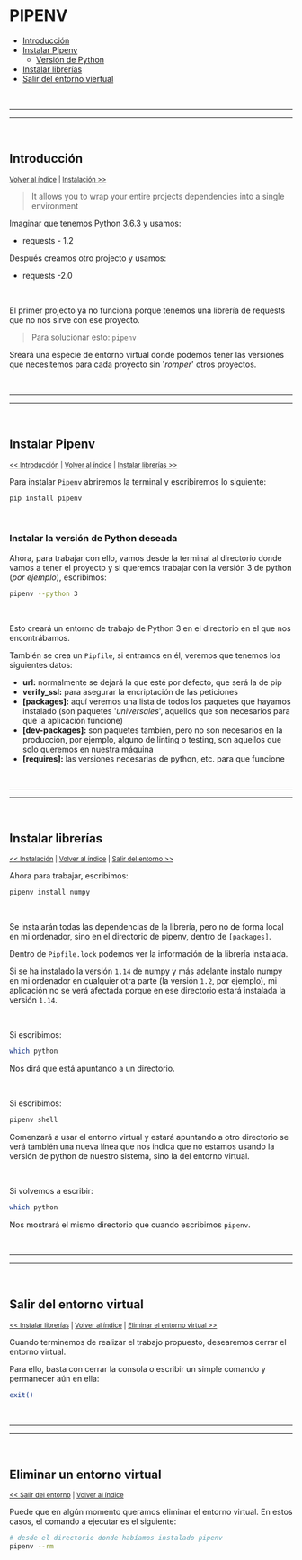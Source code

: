 # PIPENV

<div id="indice"></div>

* [Introducción](#introducción)
* [Instalar Pipenv](#instalar-pipenv)
    * [Versión de Python](#instalar-la-versión-de-python-deseada)
* [Instalar librerías](#instalar-librerías)
* [Salir del entorno viertual](#salir-del-entorno-virtual)


<br><hr>
<hr><br>


## Introducción

<sub>[Volver al índice](#indice) | [Instalación >>](#instalar-pipenv)</sub>

> It allows you to wrap your entire projects dependencies into a single environment

Imaginar que tenemos Python 3.6.3 y usamos:
    
- requests - 1.2

Después creamos otro projecto y usamos:

- requests -2.0

<br>

El primer projecto ya no funciona porque tenemos una librería de requests que no nos sirve con ese proyecto.

> Para solucionar esto: `pipenv`

Sreará una especie de entorno virtual donde podemos tener las versiones que necesitemos para cada proyecto sin '*romper*' otros proyectos.


<br><hr>
<hr><br>


## Instalar Pipenv

<sub>[<< Introducción](#introducción) | [Volver al índice](#indice) | [Instalar librerías >>](#instalar-librerías)</sub>

Para instalar `Pipenv` abriremos la terminal y escribiremos lo siguiente:

```bash	
pip install pipenv
```

<br>

### Instalar la versión de Python deseada

Ahora, para trabajar con ello, vamos desde la terminal al directorio donde vamos a tener el proyecto y si queremos trabajar con la versión 3 de python (*por ejemplo*), escribimos:

```bash
pipenv --python 3
```

<br>

Esto creará un entorno de trabajo de Python 3 en el directorio en el que nos encontrábamos.

También se crea un `Pipfile`, si entramos en él, veremos que tenemos los siguientes datos:
- **url:** normalmente se dejará la que esté por defecto, que será la de pip
- **verify_ssl:** para asegurar la encriptación de las peticiones
- **[packages]:** aquí veremos una lista de todos los paquetes que hayamos instalado (son paquetes '*universales*', aquellos que son necesarios para que la aplicación funcione)
- **[dev-packages]:** son paquetes también, pero no son necesarios en la producción, por ejemplo, alguno de linting o testing, son aquellos que solo queremos en nuestra máquina
- **[requires]:** las versiones necesarias de python, etc. para que funcione


<br><hr>
<hr><br>


## Instalar librerías

<sub>[<< Instalación](#instalar-pipenv) | [Volver al índice](#indice) | [Salir del entorno >>](#salir-del-entorno-virtual)</sub>

Ahora para trabajar, escribimos:

```bash
pipenv install numpy
```

<br>

Se instalarán todas las dependencias de la librería, pero no de forma local en mi ordenador, sino en el directorio de pipenv, dentro de `[packages]`.

Dentro de `Pipfile.lock` podemos ver la información de la librería instalada.

Si se ha instalado la versión `1.14` de numpy y más adelante instalo numpy en mi ordenador en cualquier otra parte (la versión `1.2`, por ejemplo), mi aplicación no se verá afectada porque en ese directorio estará instalada la versión `1.14`.

<br>

Si escribimos:

```bash
which python
```

Nos dirá que está apuntando a un directorio.

<br>

Si escribimos:

```bash
pipenv shell
```

Comenzará a usar el entorno virtual y estará apuntando a otro directorio se verá también una nueva línea que nos indica que no estamos usando la versión
de python de nuestro sistema, sino la del entorno virtual.

<br>

Si volvemos a escribir:

```bash
which python
```

Nos mostrará el mismo directorio que cuando escribimos `pipenv`.


<br><hr>
<hr><br>


## Salir del entorno virtual

<sub>[<< Instalar librerías](#instalar-librerías) | [Volver al índice](#indice) | [Eliminar el entorno virtual >>](#eliminar-un-entorno-virtual)</sub>

Cuando terminemos de realizar el trabajo propuesto, desearemos cerrar el entorno virtual.

Para ello, basta con cerrar la consola o escribir un simple comando y permanecer aún en ella:

```bash
exit()
```


<br><hr>
<hr><br>


## Eliminar un entorno virtual

<sub>[<< Salir del entorno](#salir-del-entorno-virtual) | [Volver al índice](#indice)</sub>

Puede que en algún momento queramos eliminar el entorno virtual. En estos casos, el comando a ejecutar es el siguiente:

```bash
# desde el directorio donde habíamos instalado pipenv
pipenv --rm
```